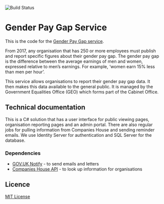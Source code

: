 ![Build Status](https://dev.azure.com/govtequalitiesoffice/Gender%20Pay%20Gap/_apis/build/status/Build%20all%20branches)

# Gender Pay Gap Service

This is the code for the [Gender Pay Gap service](https://gender-pay-gap.service.gov.uk).

From 2017, any organisation that has 250 or more employees must publish and report specific figures about their gender pay gap. 
The gender pay gap is the difference between the average earnings of men and women, expressed relative to men’s earnings. 
For example, ‘women earn 15% less than men per hour’.

This service allows organisations to report their gender pay gap data. It then makes this data available to the general public. 
It is managed by the Government Equalities Office (GEO) which forms part of the Cabinet Office.


## Technical documentation

This is a C# solution that has a user interface for public viewing pages, organisation reporting pages and an admin portal. There are also
regular jobs for pulling information from Companies House and sending reminder emails. We use Identity Server for authentication 
and SQL Server for the database.

### Dependencies

- [GOV.UK Notify](https://www.notifications.service.gov.uk/) - to send emails and letters
- [Companies House API](https://developer.companieshouse.gov.uk/api/docs/index.html) - to look up information for organisations

## Licence

[MIT License](LICENCE)
